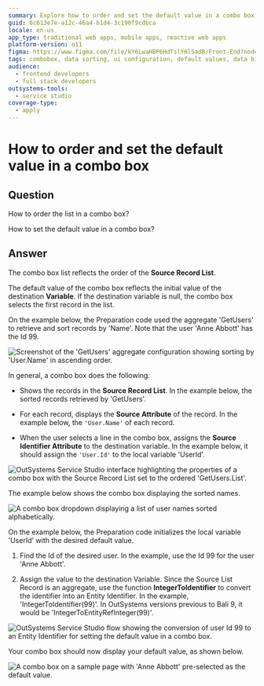 ```yaml
---
summary: Explore how to order and set the default value in a combo box using OutSystems 11 (O11).
guid: 6c613e7e-a12c-46a4-b1d4-3c190f9cdbca
locale: en-us
app_type: traditional web apps, mobile apps, reactive web apps
platform-version: o11
figma: https://www.figma.com/file/kY6LwaHBP6HdTslYHlSadB/Front-End?node-id=844:53
tags: combobox, data sorting, ui configuration, default values, data binding
audience:
  - frontend developers
  - full stack developers
outsystems-tools:
  - service studio
coverage-type:
  - apply
---
```


# How to order and set the default value in a combo box

## Question

How to order the list in a combo box?

How to set the default value in a combo box?

## Answer

The combo box list reflects the order of the **Source Record List**.

The default value of the combo box reflects the initial value of the destination **Variable**. If the destination variable is null, the combo box selects the first record in the list.

On the example below, the Preparation code used the aggregate 'GetUsers' to retrieve and sort records by 'Name'. Note that the user 'Anne Abbott' has the Id 99.

![Screenshot of the 'GetUsers' aggregate configuration showing sorting by 'User.Name' in ascending order.](images/How-to-order-and-set-the-default-value-in-a-combo-box_0.png "Aggregate Configuration for Sorting")

In general, a combo box does the following:

* Shows the records in the **Source Record List**. In the example below, the sorted records retrieved by 'GetUsers'.

* For each record, displays the **Source Attribute** of the record. In the example below, the `'User.Name'` of each record.

* When the user selects a line in the combo box, assigns the **Source Identifier Attribute** to the destination variable. In the example below, it should assign the `'User.Id'` to the local variable 'UserId'.

![OutSystems Service Studio interface highlighting the properties of a combo box with the Source Record List set to the ordered 'GetUsers.List'.](images/How-to-order-and-set-the-default-value-in-a-combo-box_1.png "Combo Box Properties")

The example below shows the combo box displaying the sorted names.

![A combo box dropdown displaying a list of user names sorted alphabetically.](images/How-to-order-and-set-the-default-value-in-a-combo-box_2.png "Combo Box Display")

On the example below, the Preparation code initializes the local variable 'UserId' with the desired default value.

1. Find the Id of the desired user. In the example, use the Id 99 for the user 'Anne Abbott'.

2. Assign the value to the destination Variable. Since the Source List Record is an aggregate, use the function **IntegerToIdentifier** to convert the identifier into an Entity Identifier. In the example, 'IntegerToIdentifier(99)'. In OutSystems versions previous to Bali 9, it would be 'IntegerToEntityRefInteger(99)'.

![OutSystems Service Studio flow showing the conversion of user Id 99 to an Entity Identifier for setting the default value in a combo box.](images/How-to-order-and-set-the-default-value-in-a-combo-box_3.png "Setting Default Value in Preparation")

Your combo box should now display your default value, as shown below.

![A combo box on a sample page with 'Anne Abbott' pre-selected as the default value.](images/How-to-order-and-set-the-default-value-in-a-combo-box_4.png "Combo Box with Default Value")

